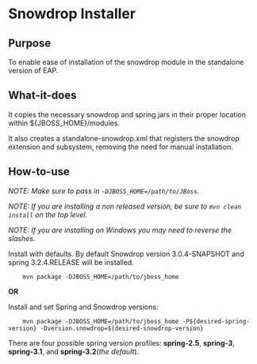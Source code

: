 Snowdrop Installer
==================

Purpose
--------

To enable ease of installation of the snowdrop module in the standalone version of EAP.

What-it-does
------------

It copies the necessary snowdrop and spring jars in their proper location within ${JBOSS_HOME}/modules.

It also creates a standalone-snowdrop.xml that registers the snowdrop extension and subsystem, removing the need for manual installation.

How-to-use
-----------

*NOTE: Make sure to pass in `-DJBOSS_HOME=/path/to/JBoss`.*

*NOTE: If you are installing a non released version, be sure to `mvn clean install` on the top level.*

*NOTE: If you are installing on Windows you may need to reverse the slashes.*

Install with defaults. By default Snowdrop version 3.0.4-SNAPSHOT and spring 3.2.4.RELEASE will be installed.

		mvn package -DJBOSS_HOME=/path/to/jboss_home

**OR**

Install and set Spring and Snowdrop versions:

		mvn package -DJBOSS_HOME=/path/to/jboss_home -P${desired-spring-version} -Dversion.snowdrop=${desired-snowdrop-version}

There are four possible spring version profiles: **spring-2.5**, **spring-3**, **spring-3.1**, and **spring-3.2**(*the default*).
